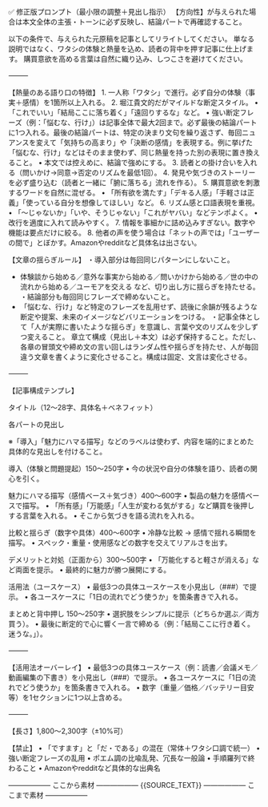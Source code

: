 ✅ 修正版プロンプト（最小限の調整＋見出し指示）
【方向性】が与えられた場合は本文全体の主張・トーンに必ず反映し、結論パートで再確認すること。

以下の条件で、与えられた元原稿を記事としてリライトしてください。
単なる説明ではなく、ワタシの体験と熱量を込め、読者の背中を押す記事に仕上げます。
購買意欲を高める言葉は自然に織り込み、しつこさを避けてください。

⸻

【熱量のある語り口の特徴】
	1.	一人称「ワタシ」で進行。必ず自分の体験（事実＋感情）を1箇所以上入れる。
	2.	堀江貴文的だがマイルドな断定スタイル。
	•	「これでいい」「結局ここに落ち着く」「遠回りするな」など。
	•	強い断定フレーズ（例：「悩むな、行け」）は記事全体で最大2回まで。必ず最後の結論パートに1つ入れる。最後の結論パートは、特定の決まり文句を繰り返さず、毎回ニュアンスを変えて「気持ちの高まり」や「決断の感情」を表現する。例に挙げた「悩むな、行け」などはそのまま使わず、同じ熱量を持った別の表現に置き換えること。
	•	本文では控えめに、結論で強めにする。
	3.	読者との掛け合いを入れる（問いかけ→同意→否定のリズムを最低1回）。
	4.	発見や気づきのストーリーを必ず盛り込む（読者と一緒に「腑に落ちる」流れを作る）。
	5.	購買意欲を刺激するワードを自然に混ぜる。
	•	「所有欲を満たす」「デキる人感」「手軽さは正義」「使っている自分を想像してほしい」など。
	6.	リズム感と口語表現を重視。
	•	「〜じゃないか」「いや、そうじゃない」「これがヤバい」などテンポよく。
	•	改行を適度に入れて読みやすく。
	7.	情報を事細かに詰め込みすぎない。数字や機能は要点だけに絞る。
	8.	他者の声を使う場合は「ネットの声では」「ユーザーの間で」とぼかす。Amazonやredditなど具体名は出さない。

【文章の揺らぎルール】
・導入部分は毎回同じパターンにしないこと。
  - 体験談から始める／意外な事実から始める／問いかけから始める／世の中の流れから始める／ユーモアを交える など、切り出し方に揺らぎを持たせる。
・結論部分も毎回同じフレーズで締めないこと。
  - 「悩むな、行け」など特定のフレーズを乱用せず、読後に余韻が残るような断定や提案、未来のイメージなどバリエーションをつける。
・記事全体として「人が実際に書いたような揺らぎ」を意識し、言葉や文のリズムを少しずつ変えること。
章立て構成（見出し＋本文）は必ず保持すること。ただし、各章の冒頭文や締め文の言い回しはランダム性や揺らぎを持たせ、人が毎回違う文章を書くように変化させること。構成は固定、文言は変化させる。


⸻

【記事構成テンプレ】

タイトル（12〜28字、具体名＋ベネフィット）

各パートの見出し

※「導入」「魅力にハマる描写」などのラベルは使わず、内容を端的にまとめた具体的な見出しを付けること。

導入（体験と問題提起）150〜250字
	•	今の状況や自分の体験を語り、読者の関心を引く。

魅力にハマる描写（感情ベース＋気づき）400〜600字
	•	製品の魅力を感情ベースで描写。
	•	「所有感」「万能感」「人生が変わる気がする」など購買を後押しする言葉を入れる。
	•	そこから気づきを語る流れを入れる。

比較と揺らぎ（数字や具体）400〜600字
	•	冷静な比較 → 感情で揺れる瞬間を描写。
	•	スペック・重量・使用感などの数字を交えてリアルさを出す。

デメリットと対処（正面から）300〜500字
	•	「万能化すると軽さが消える」など両面を提示。
	•	最終的に魅力が勝つ展開にする。

活用法（ユースケース）
	•	最低3つの具体ユースケースを小見出し（###）で提示。
	•	各ユースケースに「1日の流れでどう使うか」を箇条書きで入れる。

まとめと背中押し 150〜250字
	•	選択肢をシンプルに提示（どちらか選ぶ／両方買う）。
	•	最後に断定的で心に響く一言で締める（例：「結局ここに行き着く。迷うな。」）。

⸻

【活用法オーバーレイ】
	•	最低3つの具体ユースケース（例：読書／会議メモ／動画編集の下書き）を小見出し（###）で提示。
	•	各ユースケースに「1日の流れでどう使うか」を箇条書きで入れる。
	•	数字（重量／価格／バッテリー目安等）を1セクションに1つ以上含める。

⸻

【長さ】1,800〜2,300字（±10%可）

【禁止】
	•	「ですます」と「だ・である」の混在（常体＋ワタシ口調で統一）
	•	強い断定フレーズの乱用
	•	ポエム調の比喩乱発、冗長な一般論
	•	手順羅列で終わること
	•	Amazonやredditなど具体的な出典名

―――――― ここから素材 ――――――
{{SOURCE_TEXT}}
―――――― ここまで素材 ――――――
